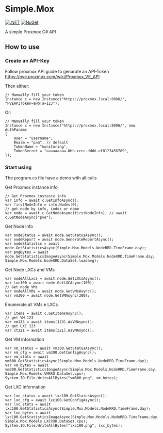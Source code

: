 # Simple.Mox
[![.NET](https://github.com/RafaelEstevamReis/Simple.Mox/actions/workflows/dotnet.yml/badge.svg)](https://github.com/RafaelEstevamReis/Simple.Mox)
[![NuGet](https://buildstats.info/nuget/Simple.Mox)](https://www.nuget.org/packages/Simple.Mox)

A simple Proxmox C# API

## How to use

### Create an API-Key

Follow proxmox API guide to genarate an API-Token https://pve.proxmox.com/wiki/Proxmox_VE_API

Then either:
~~~
// Manually fill your token
Instance c = new Instance("https://proxmox.local:8006/", "PVEAPIToken=a@b!a=123");
~~~

Or:
~~~
// Manually fill your token
Instance c = new Instance("https://proxmox.local:8006/", new AuthParams
{
    User = "username",
    Realm = "pam", // default
    TokenName = "monitoring",
    TokenSecret = "aaaaaaaaa-bbb-cccc-dddd-ef0123456789",
});
~~~

### Start using

The program.cs file have a demo with all calls

Get Proxmox instance info
~~~
// Get Proxmox instance info
var info = await c.GetInfoAsync();
var firstNodeInfo = info.Nodes[0];
// get node by info, index or name
var node = await c.GetNodeAsync(firstNodeInfo); // await c.GetNodeAsync("pve");
~~~

Get Node info
~~~
var nodeStatus = await node.GetStatusAsync();
var nodeReport = await node.GenerateReportAsync();
var nodeStatistcs = await node.GetStatisticsAsync(Simple.Mox.Models.NodeRRD.TimeFrame.day);
var pngBytes = await node.GetStatisticsImageAsync(Simple.Mox.Models.NodeRRD.TimeFrame.day, Simple.Mox.Models.NodeRRD.DataSet.loadavg);
~~~

Get Node LXCs and VMs
~~~
var nodeAllLxcs = await node.GetLXCsAsync();
var lxc100 = await node.GetLXCAsync(100);
// Get node VMs
var nodeAllVMs = await node.GetVMsAsync();
var vm300 = await node.GetVMAsync(300);
~~~

Enumerate all VMs e LXCs
~~~
var items = await c.GetItemsAsync();
// get VM 123
var vm123 = await items[123].AsVMAsync();
// get LXC 123
var ct321 = await items[321].AsVMAsync();
~~~

Get VM information
~~~
var vm_status = await vm300.GetStatusAsync();
var vm_cfg = await vm300.GetConfigAsync();
var vm_stats = await vm300.GetStatisticsAsync(Simple.Mox.Models.NodeRRD.TimeFrame.day);
var vm_bytes = await vm300.GetStatisticsImageAsync(Simple.Mox.Models.NodeRRD.TimeFrame.day, Simple.Mox.Models.VMRRD.DataSet.cpu);
System.IO.File.WriteAllBytes("vm300.png", vm_bytes);
~~~

Get LXC information
~~~
var lxc_status = await lxc100.GetStatusAsync();
var lxc_cfg = await lxc100.GetConfigAsync();
var lxc_stats = await lxc100.GetStatisticsAsync(Simple.Mox.Models.NodeRRD.TimeFrame.day);
var lxc_bytes = await lxc100.GetStatisticsImageAsync(Simple.Mox.Models.NodeRRD.TimeFrame.day, Simple.Mox.Models.LXCRRD.DataSet.cpu);
System.IO.File.WriteAllBytes("lxc100.png", lxc_bytes);
~~~